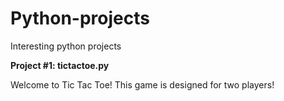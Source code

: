 # Python-projects
Interesting python projects


**Project #1: tictactoe.py**

Welcome to Tic Tac Toe!
This game is designed for two players!
